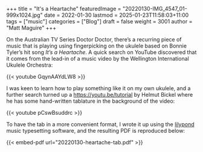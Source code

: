 +++
title = "It's a Heartache"
featuredImage = "20220130-IMG_4547_01-999x1024.jpg"
date = 2022-01-30
lastmod = 2025-01-23T11:58:03+11:00
tags = ["music"]
categories = ["Blog"]
draft = false
weight = 3001
author = "Matt Maguire"
+++

On the Australian TV Series Doctor Doctor, there’s a recurring piece of music that is playing using fingerpicking on the ukulele based on Bonnie Tyler’s hit song _It’s a Heartache_. A quick search on YouTube discovered that it comes from the lead-in of a music video by the Wellington International Ukulele Orchestra:

{{< youtube GqynAAYdLW8 >}}

I was keen to learn how to play something like it on my own ukulele, and a further search turned up a <https://youtu.be/tutorial> by Helmut Bickel where he has some hand-written tablature in the background of the video:

{{< youtube pCswBsuddrc >}}

To have the tab in a more convenient format, I wrote it up using the [lilypond](http://lilypond.org/) music typesetting software, and the resulting PDF is reproduced below:

{{< embed-pdf url="20220130-heartache-tab.pdf" >}}
